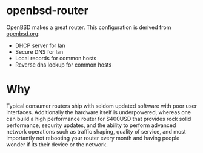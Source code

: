 # openbsd-router
OpenBSD makes a great router.  This configuration is derived from [openbsd.org](https://www.openbsd.org/faq/pf/example1.html):

- DHCP server for lan
- Secure DNS for lan
- Local records for common hosts
- Reverse dns lookup for common hosts

# Why
Typical consumer routers ship with seldom updated software with poor user interfaces.  Additionally the
hardware itself is underpowered, whereas one can build a high performance router for $400USD that
provides rock solid performance, security updates, and the ability to perform advanced network
operations such as traffic shaping, quality of service, and most importantly not rebooting your 
router every month and having people wonder if its their device or the network.
